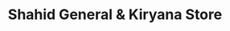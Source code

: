 ---
title: "Shahid General & Kiryana Store"
url: /karachi/shahid-general-and-kiryana-store/
shop: general
---